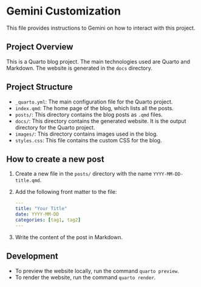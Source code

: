 # Gemini Customization

This file provides instructions to Gemini on how to interact with this project.

## Project Overview

This is a Quarto blog project. The main technologies used are Quarto and Markdown. The website is generated in the `docs` directory.

## Project Structure

- `_quarto.yml`: The main configuration file for the Quarto project.
- `index.qmd`: The home page of the blog, which lists all the posts.
- `posts/`: This directory contains the blog posts as `.qmd` files.
- `docs/`: This directory contains the generated website. It is the output directory for the Quarto project.
- `images/`: This directory contains images used in the blog.
- `styles.css`: This file contains the custom CSS for the blog.

## How to create a new post

1.  Create a new file in the `posts/` directory with the name `YYYY-MM-DD-title.qmd`.
2.  Add the following front matter to the file:

    ```yaml
    ---
    title: "Your Title"
    date: YYYY-MM-DD
    categories: [tag1, tag2]
    ---
    ```

3.  Write the content of the post in Markdown.

## Development

- To preview the website locally, run the command `quarto preview`.
- To render the website, run the command `quarto render`.
